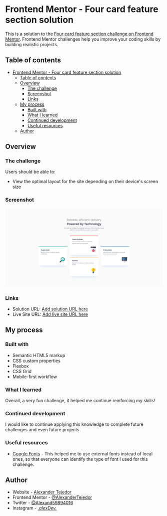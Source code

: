 # Frontend Mentor - Four card feature section solution

This is a solution to the [Four card feature section challenge on Frontend Mentor](https://www.frontendmentor.io/challenges/four-card-feature-section-weK1eFYK). Frontend Mentor challenges help you improve your coding skills by building realistic projects. 

## Table of contents

- [Frontend Mentor - Four card feature section solution](#frontend-mentor---four-card-feature-section-solution)
  - [Table of contents](#table-of-contents)
  - [Overview](#overview)
    - [The challenge](#the-challenge)
    - [Screenshot](#screenshot)
    - [Links](#links)
  - [My process](#my-process)
    - [Built with](#built-with)
    - [What I learned](#what-i-learned)
    - [Continued development](#continued-development)
    - [Useful resources](#useful-resources)
  - [Author](#author)

## Overview

### The challenge

Users should be able to:

- View the optimal layout for the site depending on their device's screen size

### Screenshot

![](./assets/screencapture.png)

### Links

- Solution URL: [Add solution URL here](https://github.com/AlexanderTejedor/Four-card-feature-section)
- Live Site URL: [Add live site URL here](https://alexandertejedor.github.io/Four-card-feature-section/)

## My process

### Built with

- Semantic HTML5 markup
- CSS custom properties
- Flexbox
- CSS Grid
- Mobile-first workflow


### What I learned

Overall, a very fun challenge, it helped me continue reinforcing my skills!


### Continued development

I would like to continue applying this knowledge to complete future challenges and even future projects.

### Useful resources

- [Google Fonts](https://fonts.google.com/) - This helped me to use external fonts instead of local ones, so that everyone can identify the type of font I used for this challenge.

## Author

- Website - [Alexander Tejedor](https://github.com/AlexanderTejedor)
- Frontend Mentor - [@AlexanderTejedor](https://www.frontendmentor.io/profile/AlexanderTejedor)
- Twitter - [@Alexand59894016](https://x.com/Alexand59894016)
- Instagram - [_.alexDev._](https://www.instagram.com/_.alexdev._/?hl=es)
